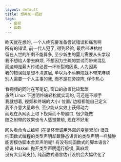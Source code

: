 ```yaml
---
layout: default
title: 想再加一把劲
tags:
  - 窗棂
  - 函数
---
```

  
昨天就在想的, 一个人终究要准备尝试错误和痛苦啊  
所有的错误, 前一代人犯了, 得到经验, 最后带进棺材  
留在人世的所剩不能算多, 至少新生的婴儿需要从头学起  
我不想给人带去麻烦, 不想因为生疏的尝试而带来混乱  
而这却是薪火传递必要一环断裂的因素, 人为因素  
我的错误就是想不清这层, 单以为不添麻烦就不带来麻烦  
别人需要一个人主事的我, 而不是在旁掠阵, 佯作热心  
  
看视频的同时在写笔记, 窗口的放置比较繁琐  
虽然 Linux 下透明终端轻松就实现的, 可还是不顺手  
我就想着, 视频和终端的大小/ 位置/ 边框都能自己定义  
我不介意大量命令, 至少能从实效上获得动力  
而现在从网页上取下视频而不带窗口, 很少能做  
随之附带的效果也令人感觉繁琐, 现在不好用  
  
回头看命令式编程 (在循环里调用外部的变量累加) 很丑  
纯函数式编程的类型声明却跟静态语言的类型声明一样臃肿  
能否模仿脚本舍弃声明呢? 有没有纯函数式的脚本语言?  
据说 Haskell 抛开类型声明运行极慢, 真麻烦  
没有大公司支持, 纯函数式语言估计没机会大幅优化了  

